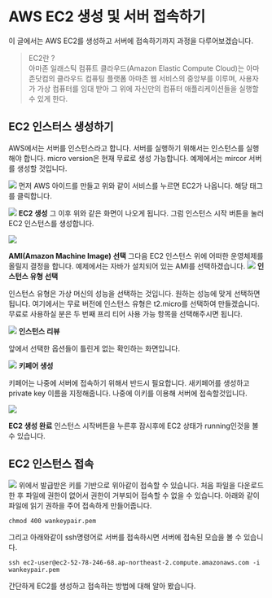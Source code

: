 # AWS EC2 생성 및 서버 접속하기
이 글에서는 AWS EC2를 생성하고 서버에 접속하기까지 과정을 다루어보겠습니다.
> EC2란 ?  <br>
> 아마존 일래스틱 컴퓨트 클라우드(Amazon Elastic Compute Cloud)는
아마존닷컴의 클라우드 컴퓨팅 플랫폼 아마존 웹 서비스의 중앙부를 이루며,
사용자가 가상 컴퓨터를 임대 받아 그 위에 자신만의 컴퓨터 애플리케이션들을 실행할 수 있게 한다.

## EC2 인스터스 생성하기
AWS에서는 서버를 인스턴스라고 합니다. 서버를 실행하기 위해서는 인스턴스를 실행해야 합니다. micro version은 현재 무료로 생성 가능합니다. 예제에서는 mircor 서버를 생성할 것입니다.

![](https://i.imgur.com/BZYeLsv.png)
먼저 AWS 아이드를 만들고 위와 같이 서비스를 누르면 EC2가 나옵니다. 해당 태그를 클릭합니다.

![](https://i.imgur.com/jdLAu7i.png)
**EC2 생성**
그 이후 위와 같은 화면이 나오게 됩니다. 그럼 인스턴스 시작 버튼을 눌러 EC2 인스턴스를 생성합니다.

![](https://i.imgur.com/49FNA4D.png)

**AMI(Amazon Machine Image) 선택**
그다음 EC2 인스턴스 위에 어떠한 운영체제를 올릴지 결정을 합니다. 예제에서는 자바가 설치되어 있는 AMI를 선택하겠습니다.
![](https://i.imgur.com/4WaBtN9.png)
**인스턴스 유형 선택**

인스턴스 유형은 가상 머신의 성능을 선택하는 것입니다. 원하는 성능에 맞게 선택하면 됩니다. 여기에서는 무료 버전에 인스턴스 유형은 t2.micro를 선택하여 만들겠습니다. 무료로 사용하실 분은 두 번째 프리 티어 사용 가능 항목을 선택해주시면 됩니다.

![](https://i.imgur.com/iTmZXDJ.png)
**인스턴스 리뷰**

앞에서 선택한 옵션들이 틀린게 없는 확인하는 화면입니다.

![](https://i.imgur.com/zSySP5O.png)
**키페어 생성**

키페어는 나중에 서버에 접속하기 위해서 반드시 필요합니다. 새키페어를 생성하고 private key 이름을 지정해줍니다. 나중에 이키를 이용해 서버에 접속할것입니다.

![](https://i.imgur.com/9zuMzyZ.png)

**EC2 생성 완료**
인스턴스 시작버튼을 누른후 잠시후에 EC2 상태가 running인것을 볼 수 있습니다.



## EC2 인스턴스 접속
![](https://i.imgur.com/g3lTQ6a.png)
위에서 발급받은 키를 기반으로 위아같이 접속할 수 있습니다. 처음 파일을 다운로드한 후 파일에 권한이 없어서 권한이 거부되어 접속할 수 없을 수 있습니다. 아래와 같이 파일에 읽기 권하을 주어 접속하게 만들어줍니다.

```
chmod 400 wankeypair.pem
```
그리고 아래와같이 ssh명령어로 서버를 접속하시면 서버에 접속된 모습을 볼 수 있습니다.
```
ssh ec2-user@ec2-52-78-246-68.ap-northeast-2.compute.amazonaws.com -i wankeypair.pem
```

간단하게 EC2를 생성하고 접속하는 방법에 대해 알아 봤습니다.


